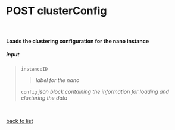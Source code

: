 # **POST clusterConfig**
<br/>

#### Loads the clustering configuration for the nano instance
##### input
>`instanceID`
>>*label for the nano*
>
>`config`
>*json block containing the information for loading and clustering the data*

<br/>

[back to list](../Guides/Guide_Boon_Nano.md)
